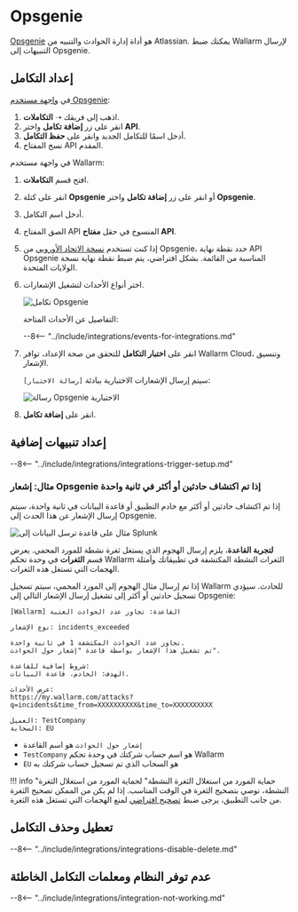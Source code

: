 # Opsgenie

[Opsgenie](https://www.atlassian.com/software/opsgenie) هو أداة إدارة الحوادث والتنبيه من Atlassian. يمكنك ضبط Wallarm لإرسال التنبيهات إلى Opsgenie.

## إعداد التكامل

في [واجهة مستخدم Opsgenie](https://app.opsgenie.com/teams/list):

1. اذهب إلى فريقك ➝ **التكاملات**.
2. انقر على زر **إضافة تكامل** واختر **API**.
3. أدخل اسمًا للتكامل الجديد وانقر على **حفظ التكامل**.
4. نسخ المفتاح API المقدم.

في واجهة مستخدم Wallarm:

1. افتح قسم **التكاملات**.
1. انقر على كتلة **Opsgenie** أو انقر على زر **إضافة تكامل** واختر **Opsgenie**.
1. أدخل اسم التكامل.
1. الصق المفتاح API المنسوخ في حقل **مفتاح API**.
1. إذا كنت تستخدم [نسخة الاتحاد الأوروبي](https://docs.opsgenie.com/docs/european-service-region) من Opsgenie، حدد نقطة نهاية API Opsgenie المناسبة من القائمة. بشكل افتراضي، يتم ضبط نقطة نهاية نسخة الولايات المتحدة.
1. اختر أنواع الأحداث لتشغيل الإشعارات.

    ![تكامل Opsgenie](../../../images/user-guides/settings/integrations/add-opsgenie-integration.png)

    التفاصيل عن الأحداث المتاحة:
      
    --8<-- "../include/integrations/events-for-integrations.md"

1. انقر على **اختبار التكامل** للتحقق من صحة الإعداد، توافر Wallarm Cloud، وتنسيق الإشعار.

    سيتم إرسال الإشعارات الاختبارية ببادئة `[رسالة الاختبار]`:

    ![رسالة Opsgenie الاختبارية](../../../images/user-guides/settings/integrations/test-opsgenie-new-vuln.png)

1. انقر على **إضافة تكامل**.

## إعداد تنبيهات إضافية

--8<-- "../include/integrations/integrations-trigger-setup.md"

### مثال: إشعار Opsgenie إذا تم اكتشاف حادثين أو أكثر في ثانية واحدة

إذا تم اكتشاف حادثين أو أكثر مع خادم التطبيق أو قاعدة البيانات في ثانية واحدة، سيتم إرسال الإشعار عن هذا الحدث إلى Opsgenie.

![مثال على قاعدة ترسل البيانات إلى Splunk](../../../images/user-guides/triggers/trigger-example3.png)

**لتجربة القاعدة**، يلزم إرسال الهجوم الذي يستغل ثغرة نشطة للمورد المحمي. يعرض قسم **الثغرات** في وحدة تحكم Wallarm الثغرات النشطة المكتشفة في تطبيقاتك وأمثلة الهجمات التي تستغل هذه الثغرات.

إذا تم إرسال مثال الهجوم إلى المورد المحمي، سيتم تسجيل Wallarm للحادث. سيؤدي تسجيل حادثين أو أكثر إلى تشغيل إرسال الإشعار التالي إلى Opsgenie:

```
[Wallarm] القاعدة: تجاوز عدد الحوادث العتبة

نوع الإشعار: incidents_exceeded

تجاوز عدد الحوادث المكتشفة 1 في ثانية واحدة.
تم تشغيل هذا الإشعار بواسطة قاعدة "إشعار حول الحوادث".

شروط إضافية للقاعدة:
الهدف: الخادم، قاعدة البيانات.

عرض الأحداث:
https://my.wallarm.com/attacks?q=incidents&time_from=XXXXXXXXXX&time_to=XXXXXXXXXX

العميل: TestCompany
السحابة: EU
```

* `إشعار حول الحوادث` هو اسم القاعدة
* `TestCompany` هو اسم حساب شركتك في وحدة تحكم Wallarm
* `EU` هو السحاب الذي تم تسجيل حساب شركتك به

!!! info "حماية المورد من استغلال الثغرة النشطة"
    لحماية المورد من استغلال الثغرة النشطة، نوصي بتصحيح الثغرة في الوقت المناسب. إذا لم يكن من الممكن تصحيح الثغرة من جانب التطبيق، يرجى ضبط [تصحيح افتراضي](../../rules/vpatch-rule.md) لمنع الهجمات التي تستغل هذه الثغرة.

## تعطيل وحذف التكامل

--8<-- "../include/integrations/integrations-disable-delete.md"

## عدم توفر النظام ومعلمات التكامل الخاطئة

--8<-- "../include/integrations/integration-not-working.md"